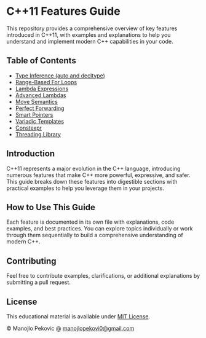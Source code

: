 # C++11 Features Guide

This repository provides a comprehensive overview of key features introduced in C++11, with examples and explanations to help you understand and implement modern C++ capabilities in your code.

## Table of Contents

- [Type Inference (auto and decltype)](doc/inference.md)
- [Range-Based For Loops](doc/ranged_loop.md)
- [Lambda Expressions](doc/lambdas.md)
- [Advanced Lambdas](doc/advanced_lambda.md)
- [Move Semantics](doc/move-semantics.md)
- [Perfect Forwarding](doc/perfect-forwarding.md)
- [Smart Pointers](doc/smart-pointers.md)
- [Variadic Templates](doc/variadic-templates.md)
- [Constexpr](doc/constexpr.md)
- [Threading Library](doc/threading-library.md)

## Introduction

C++11 represents a major evolution in the C++ language, introducing numerous features that make C++ more powerful, expressive, and safer. This guide breaks down these features into digestible sections with practical examples to help you leverage them in your projects.

## How to Use This Guide

Each feature is documented in its own file with explanations, code examples, and best practices. You can explore topics individually or work through them sequentially to build a comprehensive understanding of modern C++.

## Contributing

Feel free to contribute examples, clarifications, or additional explanations by submitting a pull request.

## License

This educational material is available under [MIT License](LICENSE).

&copy; Manojlo Pekovic @ manojlopekovi0@gmail.com